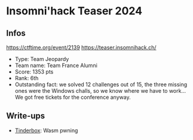 # Insomni'hack Teaser 2024

## Infos

https://ctftime.org/event/2139
https://teaser.insomnihack.ch/

- Type: Team Jeopardy
- Team name: Team France Alumni
- Score: 1353 pts
- Rank: 6th
- Outstanding fact: we solved 12 challenges out of 15, the three missing ones were the Windows challs, so we know where we have to work... We got free tickets for the conference anyway.

## Write-ups

- [Tinderbox](./Tinderbox): Wasm pwning
